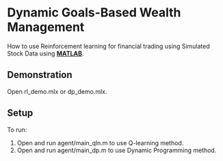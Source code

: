 # **Dynamic Goals-Based Wealth Management**  

How to use Reinforcement learning for financial trading using Simulated Stock Data using **[MATLAB](https://www.mathworks.com/products/matlab.html)**.



## **Demonstration**
Open rl_demo.mlx or dp_demo.mlx.



## **Setup**
To run:

1. Open and run agent/main_qln.m to use Q-learning method.
2. Open and run agent/main_dp.m to use Dynamic Programming method.

